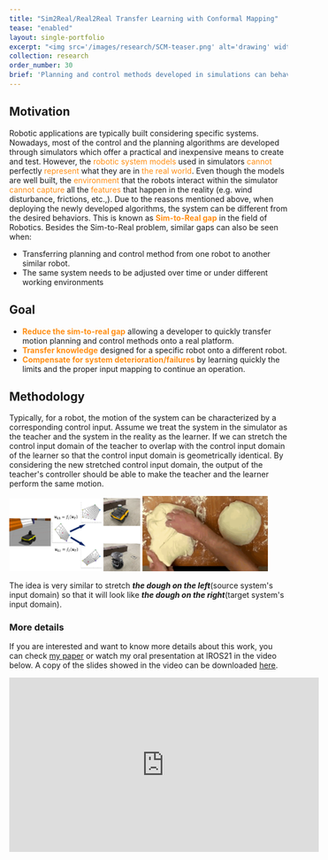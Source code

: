 ```yaml
---
title: "Sim2Real/Real2Real Transfer Learning with Conformal Mapping"
tease: "enabled"
layout: single-portfolio
excerpt: "<img src='/images/research/SCM-teaser.png' alt='drawing' width='400px'/>"
collection: research
order_number: 30
brief: 'Planning and control methods developed in simulations can behave differently on real systems due to the gap between sim and real. However, such mismatches are usually not too significant that can potentially be corrected by stretching/extruding the input space in sim to match with the action in real. Inspired by this idea, we deliver a conformal-mapping-based frame work for transferring planning and control methods between sim-to-real/real-to-real.'
---
```

<style>
    o { color: #ff8e14 }
</style>


## Motivation 
Robotic applications are typically built considering specific systems. Nowadays, most of the control and the planning algorithms are developed through simulators which offer a practical and inexpensive means to create and test. However, the <o>robotic system models</o> used in simulators <o>cannot</o> perfectly <o>represent</o> what they are in <o>the real world</o>. Even though the models are well built, the <o>environment</o> that the robots interact within the simulator <o>cannot capture</o> all the <o>features</o> that happen in the reality (e.g. wind disturbance, frictions, etc.,). Due to the reasons mentioned above, when deploying the newly developed algorithms, the system can be different from the desired behaviors. This is known as **<o>Sim-to-Real gap</o>** in the field of Robotics. Besides the Sim-to-Real problem, similar gaps can also be seen when:
- Transferring planning and control method from one robot to another similar robot.
- The same system needs to be adjusted over time or under different working environments

## Goal
- **<o>Reduce the sim-to-real gap</o>** allowing a developer to quickly transfer motion planning and control methods onto a real platform.
- **<o>Transfer knowledge</o>** designed for a specific robot onto a different robot.
- **<o>Compensate for system deterioration/failures</o>** by learning quickly the limits and the proper input mapping to continue an operation.
<!-- end of the list -->

## Methodology

Typically, for a robot, the motion of the system can be characterized by a corresponding control input. Assume we treat the system in the simulator as the teacher and the system in the reality as the learner. If we can stretch the control input domain of the teacher to overlap with the control input domain of the learner so that the control input domain is geometrically identical. By considering the new stretched control input domain, the output of the teacher's controller should be able to make the teacher and the learner perform the same motion.

<p float="left">
  <img src="/images/research/SCM_intro.png" width="47%" />
  <img src="/images/research/SCM_dough.gif" width="45%" />
  <figcaption align = "left">The idea is very similar to stretch <b><i>the dough on the left</i></b>(source system's input domain) so that it will look like <b><i>the dough on the right</i></b>(target system's input domain).</figcaption>
</p>

### More details
If you are interested and want to know more details about this work, you can check [my paper](/files/pdf/publications/A_Conformal_Mapping-based_Framework_for_Robot-to-Robot_and_Sim-to-Real_Transfer_Learning.pdf) or watch my oral presentation at IROS21 in the video below. A copy of the slides showed in the video can be downloaded [here](/files/pdf/talks/IROS21_presentation_shijie_web.pdf).

<a name="SCM_youtube"></a>

<iframe width="560" height="315" src="https://www.youtube.com/embed/kPN5emkd85Q?start=1" title="YouTube video player" frameborder="0" allow="accelerometer; autoplay; clipboard-write; encrypted-media; gyroscope; picture-in-picture" allowfullscreen></iframe>


<!-- You can find the slides in the video below and download the slides [here](/files/pdf/talks/IROS21_presentation_shijie_web.pdf)
<iframe src="/files/pdf/talks/IROS21_presentation_shijie_web.pdf#toolbar=1" width="100%" height="500" frameborder="no" border="0" marginheight="0"></iframe> -->


